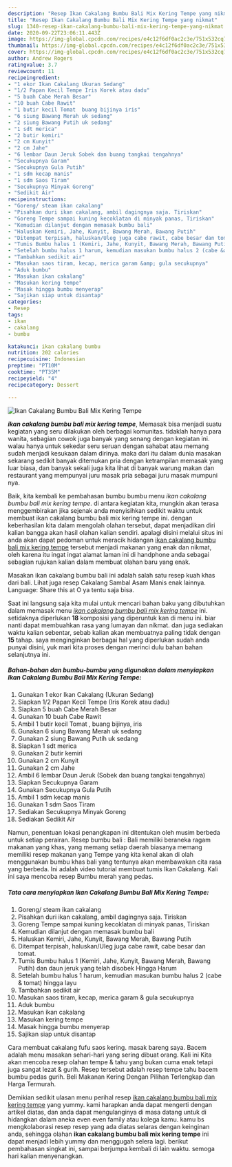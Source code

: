 ```yaml
---
description: "Resep Ikan Cakalang Bumbu Bali Mix Kering Tempe yang nikmat"
title: "Resep Ikan Cakalang Bumbu Bali Mix Kering Tempe yang nikmat"
slug: 1340-resep-ikan-cakalang-bumbu-bali-mix-kering-tempe-yang-nikmat
date: 2020-09-22T23:06:11.443Z
image: https://img-global.cpcdn.com/recipes/e4c12f6df0ac2c3e/751x532cq70/ikan-cakalang-bumbu-bali-mix-kering-tempe-foto-resep-utama.jpg
thumbnail: https://img-global.cpcdn.com/recipes/e4c12f6df0ac2c3e/751x532cq70/ikan-cakalang-bumbu-bali-mix-kering-tempe-foto-resep-utama.jpg
cover: https://img-global.cpcdn.com/recipes/e4c12f6df0ac2c3e/751x532cq70/ikan-cakalang-bumbu-bali-mix-kering-tempe-foto-resep-utama.jpg
author: Andrew Rogers
ratingvalue: 3.7
reviewcount: 11
recipeingredient:
- "1 ekor Ikan Cakalang Ukuran Sedang"
- "1/2 Papan Kecil Tempe Iris Korek atau dadu"
- "5 buah Cabe Merah Besar"
- "10 buah Cabe Rawit"
- "1 butir kecil Tomat  buang bijinya iris"
- "6 siung Bawang Merah uk sedang"
- "2 siung Bawang Putih uk sedang"
- "1 sdt merica"
- "2 butir kemiri"
- "2 cm Kunyit"
- "2 cm Jahe"
- "6 lembar Daun Jeruk Sobek dan buang tangkai tengahnya"
- "Secukupnya Garam"
- "Secukupnya Gula Putih"
- "1 sdm kecap manis"
- "1 sdm Saos Tiram"
- "Secukupnya Minyak Goreng"
- "Sedikit Air"
recipeinstructions:
- "Goreng/ steam ikan cakalang"
- "Pisahkan duri ikan cakalang, ambil dagingnya saja. Tiriskan"
- "Goreng Tempe sampai kuning kecoklatan di minyak panas, Tiriskan"
- "Kemudian dilanjut dengan memasak bumbu bali"
- "Haluskan Kemiri, Jahe, Kunyit, Bawang Merah, Bawang Putih"
- "Ditempat terpisah, haluskan/Uleg juga cabe rawit, cabe besar dan tomat."
- "Tumis Bumbu halus 1 (Kemiri, Jahe, Kunyit, Bawang Merah, Bawang Putih) dan daun jeruk yang telah disobek Hingga Harum"
- "Setelah bumbu halus 1 harum, kemudian masukan bumbu halus 2 (cabe &amp; tomat) hingga layu"
- "Tambahkan sedikit air"
- "Masukan saos tiram, kecap, merica garam &amp; gula secukupnya"
- "Aduk bumbu"
- "Masukan ikan cakalang"
- "Masukan kering tempe"
- "Masak hingga bumbu menyerap"
- "Sajikan siap untuk disantap"
categories:
- Resep
tags:
- ikan
- cakalang
- bumbu

katakunci: ikan cakalang bumbu 
nutrition: 202 calories
recipecuisine: Indonesian
preptime: "PT10M"
cooktime: "PT35M"
recipeyield: "4"
recipecategory: Dessert

---
```



![Ikan Cakalang Bumbu Bali Mix Kering Tempe](https://img-global.cpcdn.com/recipes/e4c12f6df0ac2c3e/751x532cq70/ikan-cakalang-bumbu-bali-mix-kering-tempe-foto-resep-utama.jpg)

<b><i>ikan cakalang bumbu bali mix kering tempe</i></b>, Memasak bisa menjadi suatu kegiatan yang seru dilakukan oleh berbagai komunitas. tidaklah hanya para wanita, sebagian cowok juga banyak yang senang dengan kegiatan ini. walau hanya untuk sekedar seru seruan dengan sahabat atau memang sudah menjadi kesukaan dalam dirinya. maka dari itu dalam dunia masakan sekarang sedikit banyak ditemukan pria dengan ketrampilan memasak yang luar biasa, dan banyak sekali juga kita lihat di banyak warung makan dan restaurant yang mempunyai juru masak pria sebagai juru masak mumpuni nya.

Baik, kita kembali ke pembahasan bumbu bumbu menu <i>ikan cakalang bumbu bali mix kering tempe</i>. di antara kegiatan kita, mungkin akan terasa menggembirakan jika sejenak anda menyisihkan sedikit waktu untuk membuat ikan cakalang bumbu bali mix kering tempe ini. dengan keberhasilan kita dalam mengolah olahan tersebut, dapat menjadikan diri kalian bangga akan hasil olahan kalian sendiri. apalagi disini melalui situs ini anda akan dapat pedoman untuk meracik hidangan <u>ikan cakalang bumbu bali mix kering tempe</u> tersebut menjadi makanan yang enak dan nikmat, oleh karena itu ingat ingat alamat laman ini di handphone anda sebagai sebagian rujukan kalian dalam membuat olahan baru yang enak.

Masakan ikan cakalang bumbu bali ini adalah salah satu resep kuah khas dari bali. Lihat juga resep Cakalang Sambal Asam Manis enak lainnya. Language: Share this at O ya tentu saja bisa.


Saat ini langsung saja kita mulai untuk mencari bahan baku yang dibutuhkan dalam memasak menu <u><i>ikan cakalang bumbu bali mix kering tempe</i></u> ini. setidaknya diperlukan <b>18</b> komposisi yang diperuntuk kan di menu ini. biar nanti dapat membuahkan rasa yang lumayan dan nikmat. dan juga sediakan waktu kalian sebentar, sebab kalian akan membuatnya paling tidak dengan <b>15</b> tahap. saya menginginkan berbagai hal yang diperlukan sudah anda punyai disini, yuk mari kita proses dengan merinci dulu bahan bahan selanjutnya ini.

<!--inarticleads1-->

##### Bahan-bahan dan bumbu-bumbu yang digunakan dalam menyiapkan Ikan Cakalang Bumbu Bali Mix Kering Tempe:

1. Gunakan 1 ekor Ikan Cakalang (Ukuran Sedang)
1. Siapkan 1/2 Papan Kecil Tempe (Iris Korek atau dadu)
1. Siapkan 5 buah Cabe Merah Besar
1. Gunakan 10 buah Cabe Rawit
1. Ambil 1 butir kecil Tomat , buang bijinya, iris
1. Gunakan 6 siung Bawang Merah uk sedang
1. Gunakan 2 siung Bawang Putih uk sedang
1. Siapkan 1 sdt merica
1. Gunakan 2 butir kemiri
1. Gunakan 2 cm Kunyit
1. Gunakan 2 cm Jahe
1. Ambil 6 lembar Daun Jeruk (Sobek dan buang tangkai tengahnya)
1. Siapkan Secukupnya Garam
1. Gunakan Secukupnya Gula Putih
1. Ambil 1 sdm kecap manis
1. Gunakan 1 sdm Saos Tiram
1. Sediakan Secukupnya Minyak Goreng
1. Sediakan Sedikit Air


Namun, penentuan lokasi penangkapan ini ditentukan oleh musim berbeda untuk setiap perairan. Resep bumbu bali : Bali memiliki beraneka ragam makanan yang khas, yang memang setiap daerah biasanya memang memiliki resep makanan yang Tempe yang kita kenal akan di olah menggunakan bumbu khas bali yang tentunya akan membawakan cita rasa yang berbeda. Ini adalah video tutorial membuat tumis Ikan Cakalang. Kali ini saya mencoba resep Bumbu merah yang pedas. 

<!--inarticleads2-->

##### Tata cara menyiapkan Ikan Cakalang Bumbu Bali Mix Kering Tempe:

1. Goreng/ steam ikan cakalang
1. Pisahkan duri ikan cakalang, ambil dagingnya saja. Tiriskan
1. Goreng Tempe sampai kuning kecoklatan di minyak panas, Tiriskan
1. Kemudian dilanjut dengan memasak bumbu bali
1. Haluskan Kemiri, Jahe, Kunyit, Bawang Merah, Bawang Putih
1. Ditempat terpisah, haluskan/Uleg juga cabe rawit, cabe besar dan tomat.
1. Tumis Bumbu halus 1 (Kemiri, Jahe, Kunyit, Bawang Merah, Bawang Putih) dan daun jeruk yang telah disobek Hingga Harum
1. Setelah bumbu halus 1 harum, kemudian masukan bumbu halus 2 (cabe &amp; tomat) hingga layu
1. Tambahkan sedikit air
1. Masukan saos tiram, kecap, merica garam &amp; gula secukupnya
1. Aduk bumbu
1. Masukan ikan cakalang
1. Masukan kering tempe
1. Masak hingga bumbu menyerap
1. Sajikan siap untuk disantap


Cara membuat cakalang fufu saos kering. masak bareng saya. Bacem adalah menu masakan sehari-hari yang sering dibuat orang. Kali ini Kita akan mencoba resep olahan tempe &amp; tahu yang bukan cuma enak tetapi juga sangat lezat &amp; gurih. Resep tersebut adalah resep tempe tahu bacem bumbu pedas gurih. Beli Makanan Kering Dengan Pilihan Terlengkap dan Harga Termurah. 

Demikian sedikit ulasan menu perihal resep <u>ikan cakalang bumbu bali mix kering tempe</u> yang yummy. kami harapkan anda dapat mengerti dengan artikel diatas, dan anda dapat mengulanginya di masa datang untuk di hidangkan dalam aneka even even family atau kolega kamu. kamu bs mengkolaborasi resep resep yang ada diatas selaras dengan keinginan anda, sehingga olahan <b>ikan cakalang bumbu bali mix kering tempe</b> ini dapat menjadi lebih yummy dan menggugah selera lagi. berikut pembahasan singkat ini, sampai berjumpa kembali di lain waktu. semoga hari kalian menyenangkan.
